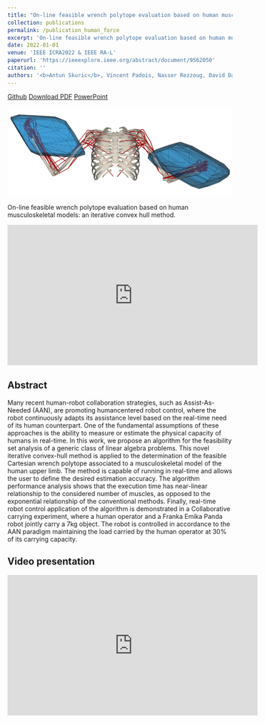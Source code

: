 ```yaml
---
title: "On-line feasible wrench polytope evaluation based on human musculoskeletal models: an iterative convex hull method"
collection: publications
permalink: /publication_human_force
excerpt: 'On-line feasible wrench polytope evaluation based on human musculoskeletal models: an iterative convex hull method.'
date: 2022-01-01
venue: 'IEEE ICRA2022 & IEEE RA-L'
paperurl: 'https://ieeexplore.ieee.org/abstract/document/9562050'
citation: ''
authors: '<b>Antun Skuric</b>, Vincent Padois, Nasser Rezzoug, David Daney'
---
```


<a href="https://gitlab.inria.fr/askuric/human_wrench_capacity"> <i class="fab fa-github"></i> Github</a> 
<a href="https://arxiv.org/pdf/2110.06790.pdf"><i class="fa fa-file"></i> Download PDF</a>
<a href="https://hal.inria.fr/hal-03408560/document"><i class="fa fa-file-powerpoint"></i> PowerPoint</a>


<img src="images/bimanual1.png">

On-line feasible wrench polytope evaluation based on human musculoskeletal models: an iterative convex hull method.
<iframe width="560" height="315" src="https://www.youtube.com/embed/sM_R1X49v1A" title="YouTube video player" frameborder="0" allow="accelerometer; autoplay; clipboard-write; encrypted-media; gyroscope; picture-in-picture" allowfullscreen></iframe>

## Abstract
Many recent human-robot collaboration strategies, such as Assist-As-Needed (AAN), are promoting humancentered robot control, where the robot continuously adapts its assistance level based on the real-time need of its human counterpart. One of the fundamental assumptions of these approaches is the ability to measure or estimate the physical capacity of humans in real-time. In this work, we propose an algorithm for the feasibility set analysis of a generic class of linear algebra problems. This novel iterative convex-hull method is applied to the determination of the feasible Cartesian wrench polytope associated to a musculoskeletal model of the human upper limb. The method is capable of running in real-time and allows the user to define the desired estimation accuracy. The algorithm performance analysis shows that the execution time has near-linear relationship to the considered number of muscles, as opposed to the exponential relationship of the conventional methods. Finally, real-time robot control application of the algorithm is demonstrated in a Collaborative carrying experiment, where a human operator and a Franka Emika Panda robot jointly carry a 7kg object. The robot is controlled in accordance to the AAN paradigm maintaining the load carried by the human operator at 30% of its carrying capacity.

## Video presentation

<iframe width="560" height="315" src="https://www.youtube.com/embed/wg4E62AkNnM" title="YouTube video player" frameborder="0" allow="accelerometer; autoplay; clipboard-write; encrypted-media; gyroscope; picture-in-picture" allowfullscreen></iframe>
    
